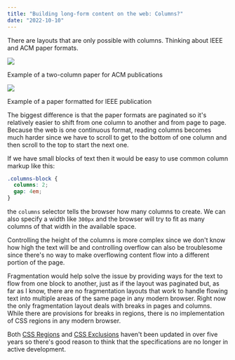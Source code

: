 ```yaml
---
title: "Building long-form content on the web: Columns?"
date: "2022-10-10"
---
```


There are layouts that are only possible with columns. Thinking about IEEE and ACM paper formats.

![](https://publishing-project.rivendellweb.net/wp-content/uploads/2022/09/acm-paper-template.png)

Example of a two-column paper for ACM publications

![](https://publishing-project.rivendellweb.net/wp-content/uploads/2022/09/ieee-format-paper.jpg)

Example of a paper formatted for IEEE publication

The biggest difference is that the paper formats are paginated so it's relatively easier to shift from one column to another and from page to page. Because the web is one continuous format, reading columns becomes much harder since we have to scroll to get to the bottom of one column and then scroll to the top to start the next one.

If we have small blocks of text then it would be easy to use common column markup like this:

```css
.columns-block {
  columns: 2;
  gap: 4em;
}
```

the `columns` selector tells the browser how many columns to create. We can also specify a width like `300px` and the browser will try to fit as many columns of that width in the available space.

Controlling the height of the columns is more complex since we don't know how high the text will be and controlling overflow can also be troublesome since there's no way to make overflowing content flow into a different portion of the page.

Fragmentation would help solve the issue by providing ways for the text to flow from one block to another, just as if the layout was paginated but, as far as I know, there are no fragmentation layouts that work to handle flowing text into multiple areas of the same page in any modern browser. Right now the only fragmentation layout deals with breaks in pages and columns. While there are provisions for breaks in regions, there is no implementation of CSS regions in any modern browser.

Both [CSS Regions](https://www.w3.org/TR/css-regions-1/) and [CSS Exclusions](https://www.w3.org/TR/css3-exclusions/) haven't been updated in over five years so there's good reason to think that the specifications are no longer in active development.
